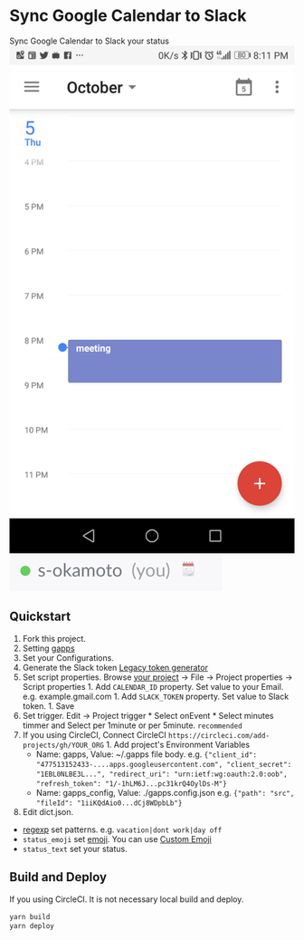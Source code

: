 # Sync Google Calendar to Slack
Sync Google Calendar to Slack your status  
![Google Calendar](https://github.com/okamos/sync-google-calendar-to-slack/blob/master/assets/google_ss.png)
![Slack](https://github.com/okamos/sync-google-calendar-to-slack/blob/master/assets/slack_ss.png)

## Quickstart
1. Fork this project.
1. Setting [gapps](https://github.com/danthareja/node-google-apps-script)
1. Set your Configurations.
  1. Generate the Slack token [Legacy token generator](https://api.slack.com/custom-integrations/legacy-tokens)
  1. Set script properties. Browse [your project](https://script.google.com) -> File -> Project properties -> Script properties
    1. Add `CALENDAR_ID` property. Set value to your Email. e.g. example.gmail.com
    1. Add `SLACK_TOKEN` property. Set value to Slack token.
    1. Save
  1. Set trigger. Edit -> Project trigger
    * Select onEvent
    * Select minutes timmer and Select per 1minute or per 5minute. `recommended`
  1. If you using CircleCI, Connect CircleCI `https://circleci.com/add-projects/gh/YOUR_ORG`
    1. Add project's Environment Variables
      * Name: gapps, Value: ~/.gapps file body. e.g. `{"client_id": "477513152433-....apps.googleusercontent.com", "client_secret": "1EBL0NLBE3L...", "redirect_uri": "urn:ietf:wg:oauth:2.0:oob", "refresh_token": "1/-1hLM6J...pc31krQ4OylDs-M"}`
      * Name: gapps_config, Value: ./gapps.config.json e.g. `{"path": "src", "fileId": "1iiKQdAio0...dCj8WDpbLb"}`
1. Edit dict.json.
  * [regexp](https://developer.mozilla.org/en-US/docs/Web/JavaScript/Guide/Regular_Expressions) set patterns. e.g. `vacation|dont work|day off`
  * `status_emoji` set [emoji](https://www.webpagefx.com/tools/emoji-cheat-sheet/). You can use [Custom Emoji](https://get.slack.help/hc/en-us/articles/206870177-Create-custom-emoji)
  * `status_text` set your status.

## Build and Deploy
If you using CircleCI. It is not necessary local build and deploy.

```
yarn build
yarn deploy
```
